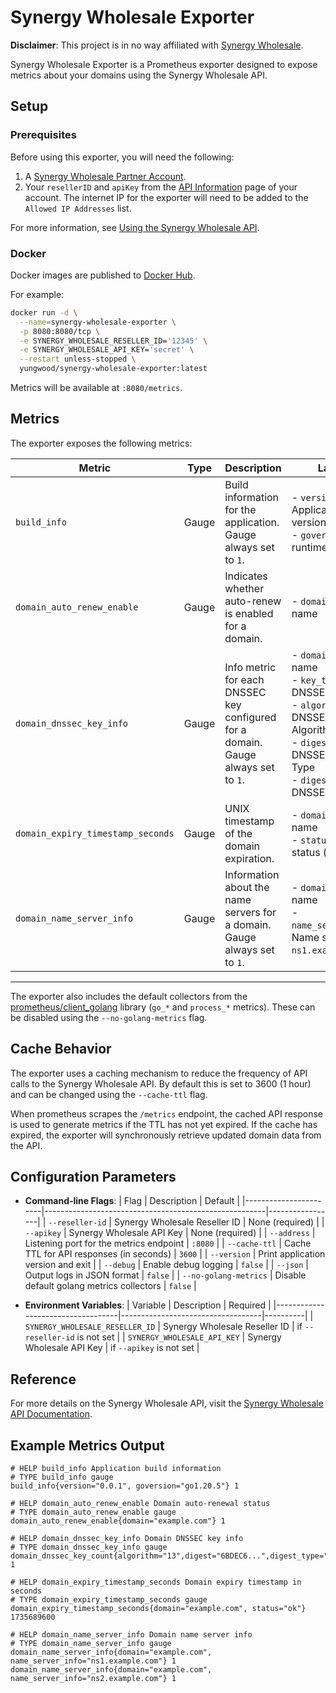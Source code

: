 # Synergy Wholesale Exporter

**Disclaimer**: This project is in no way affiliated with [Synergy Wholesale](https://synergywholesale.com/).

Synergy Wholesale Exporter is a Prometheus exporter designed to expose metrics about your domains using the Synergy Wholesale API.

## Setup

### Prerequisites

Before using this exporter, you will need the following:

1. A [Synergy Wholesale Partner Account](https://synergywholesale.com/become-a-partner/).
2. Your `resellerID` and `apiKey` from the [API Information](https://manage.synergywholesale.com/home/resellers/api) page of your account. The internet IP for the exporter will need to be added to the `Allowed IP Addresses` list.

For more information, see [Using the Synergy Wholesale API](https://synergywholesale.com/faq/article/using-the-synergy-wholesale-api/).

### Docker

Docker images are published to [Docker Hub](https://hub.docker.com/r/yungwood/synergy-wholesale-exporter).

For example:

```bash
docker run -d \
  --name=synergy-wholesale-exporter \
  -p 8080:8080/tcp \
  -e SYNERGY_WHOLESALE_RESELLER_ID='12345' \
  -e SYNERGY_WHOLESALE_API_KEY='secret' \
  --restart unless-stopped \
  yungwood/synergy-wholesale-exporter:latest
```

Metrics will be available at `:8080/metrics`.

## Metrics

The exporter exposes the following metrics:

| Metric                            | Type  | Description                                                                          | Labels                                                                                                                                                        |
| --------------------------------- | ----- | ------------------------------------------------------------------------------------ | ------------------------------------------------------------------------------------------------------------------------------------------------------------- |
| `build_info`                      | Gauge | Build information for the application.<br>Gauge always set to `1`.                   | - `version`: Application version<br>- `goversion`: Go runtime version                                                                                         |
| `domain_auto_renew_enable`        | Gauge | Indicates whether auto-renew is enabled for a domain.                                | - `domain`: Domain name                                                                                                                                       |
| `domain_dnssec_key_info`          | Gauge | Info metric for each DNSSEC key configured for a domain.<br>Gauge always set to `1`. | - `domain`: Domain name<br>- `key_tag`: DNSSEC Key Tag<br>- `algorithm`: DNSSEC Algorithm<br>- `digest_type`: DNSSEC Digest Type<br>- `digest`: DNSSEC Digest |
| `domain_expiry_timestamp_seconds` | Gauge | UNIX timestamp of the domain expiration.                                             | - `domain`: Domain name<br>- `status`: Domain status (e.g. `ok`)                                                                                              |
| `domain_name_server_info`         | Gauge | Information about the name servers for a domain.<br>Gauge always set to `1`.         | - `domain`: Domain name<br>- `name_server_info`: Name server (e.g. `ns1.example.com`)                                                                         |

---

The exporter also includes the default collectors from the [prometheus/client_golang](https://pkg.go.dev/github.com/prometheus/client_golang/prometheus/collectors) library (`go_*` and `process_*` metrics). These can be disabled using the `--no-golang-metrics` flag.

## Cache Behavior

The exporter uses a caching mechanism to reduce the frequency of API calls to the Synergy Wholesale API. By default this is set to 3600 (1 hour) and can be changed using the `--cache-ttl` flag.

When prometheus scrapes the `/metrics` endpoint, the cached API response is used to generate metrics if the TTL has not yet expired. If the cache has expired, the exporter will synchronously retrieve updated domain data from the API.

## Configuration Parameters

- **Command-line Flags**:
  | Flag | Description | Default |
  |-----------------------|-------------------------------------------------------|-----------------|
  | `--reseller-id` | Synergy Wholesale Reseller ID | None (required) |
  | `--apikey` | Synergy Wholesale API Key | None (required) |
  | `--address` | Listening port for the metrics endpoint | `:8080` |
  | `--cache-ttl` | Cache TTL for API responses (in seconds) | `3600` |
  | `--version` | Print application version and exit |
  | `--debug` | Enable debug logging | `false` |
  | `--json` | Output logs in JSON format | `false` |
  | `--no-golang-metrics` | Disable default golang metrics collectors | `false` |

- **Environment Variables**:
  | Variable | Description | Required |
  |-----------------------------------|-----------------------------------|----------|
  | `SYNERGY_WHOLESALE_RESELLER_ID` | Synergy Wholesale Reseller ID | if `--reseller-id` is not set |
  | `SYNERGY_WHOLESALE_API_KEY` | Synergy Wholesale API Key | if `--apikey` is not set |

## Reference

For more details on the Synergy Wholesale API, visit the [Synergy Wholesale API Documentation](https://synergywholesale.com/faq/article/api-whmcs-modules/).

## Example Metrics Output

```text
# HELP build_info Application build information
# TYPE build_info gauge
build_info{version="0.0.1", goversion="go1.20.5"} 1

# HELP domain_auto_renew_enable Domain auto-renewal status
# TYPE domain_auto_renew_enable gauge
domain_auto_renew_enable{domain="example.com"} 1

# HELP domain_dnssec_key_info Domain DNSSEC key info
# TYPE domain_dnssec_key_info gauge
domain_dnssec_key_count{algorithm="13",digest="6BDEC6...",digest_type="2",domain="example.com",key_tag="1234"} 1

# HELP domain_expiry_timestamp_seconds Domain expiry timestamp in seconds
# TYPE domain_expiry_timestamp_seconds gauge
domain_expiry_timestamp_seconds{domain="example.com", status="ok"} 1735689600

# HELP domain_name_server_info Domain name server info
# TYPE domain_name_server_info gauge
domain_name_server_info{domain="example.com", name_server_info="ns1.example.com"} 1
domain_name_server_info{domain="example.com", name_server_info="ns2.example.com"} 1
```
